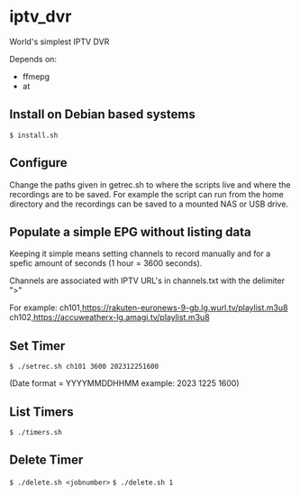 # iptv_dvr
World's simplest IPTV DVR

Depends on:
- ffmepg
- at

## Install on Debian based systems
`$ install.sh`

## Configure
Change the paths given in getrec.sh to where the scripts live and where the recordings are to be saved. For example the script can run from the home directory and the recordings can be saved to a mounted NAS or USB drive.

## Populate a simple EPG without listing data
Keeping it simple means setting channels to record manually and for a spefic amount of seconds (1 hour = 3600 seconds).

Channels are associated with IPTV URL's in channels.txt with the delimiter ">"

For example:
ch101,https://rakuten-euronews-9-gb.lg.wurl.tv/playlist.m3u8
ch102,https://accuweatherx-lg.amagi.tv/playlist.m3u8

## Set Timer
`$ ./setrec.sh ch101 3600 202312251600`

(Date format = YYYYMMDDHHMM example: 2023 1225 1600)

## List Timers
`$ ./timers.sh`

## Delete Timer
`$ ./delete.sh <jobnumber>`
`$ ./delete.sh 1`
